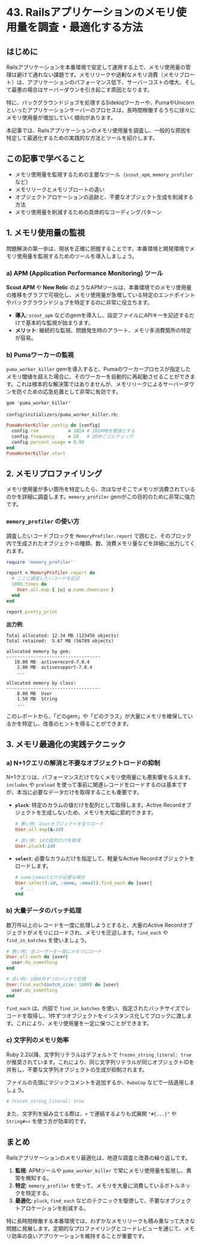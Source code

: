 # 43. Railsアプリケーションのメモリ使用量を調査・最適化する方法

## はじめに

Railsアプリケーションを本番環境で安定して運用する上で、メモリ使用量の管理は避けて通れない課題です。メモリリークや過剰なメモリ消費（メモリブロート）は、アプリケーションのパフォーマンス低下、サーバーコストの増大、そして最悪の場合はサーバーダウンを引き起こす原因となります。

特に、バックグラウンドジョブを処理するSidekiqワーカーや、PumaやUnicornといったアプリケーションサーバーのプロセスは、長時間稼働するうちに徐々にメモリ使用量が増加していく傾向があります。

本記事では、Railsアプリケーションのメモリ使用量を調査し、一般的な原因を特定して最適化するための実践的な方法とツールを紹介します。

## この記事で学べること

- メモリ使用量を監視するための主要なツール（`scout_apm`, `memory_profiler`など）
- メモリリークとメモリブロートの違い
- オブジェクトアロケーションの追跡と、不要なオブジェクト生成を削減する方法
- メモリ使用量を削減するための具体的なコーディングパターン

## 1. メモリ使用量の監視

問題解決の第一歩は、現状を正確に把握することです。本番環境と開発環境でメモリ使用量を監視するためのツールを導入しましょう。

### a) APM (Application Performance Monitoring) ツール

**Scout APM** や **New Relic** のようなAPMツールは、本番環境でのメモリ使用量の推移をグラフで可視化し、メモリ使用量が急増している特定のエンドポイントやバックグラウンドジョブを特定するのに非常に役立ちます。

- **導入**: `scout_apm` などのgemを導入し、設定ファイルにAPIキーを記述するだけで基本的な監視が始まります。
- **メリット**: 継続的な監視、問題発生時のアラート、メモリ多消費箇所の特定が容易。

### b) Pumaワーカーの監視

`puma_worker_killer` gemを導入すると、Pumaのワーカープロセスが指定したメモリ閾値を超えた場合に、そのワーカーを自動的に再起動させることができます。これは根本的な解決策ではありませんが、メモリリークによるサーバーダウンを防ぐための応急処置として非常に有効です。

```ruby:Gemfile
gem 'puma_worker_killer'
```

`config/initializers/puma_worker_killer.rb`:
```ruby
PumaWorkerKiller.config do |config|
  config.ram           = 1024 # 1024MBを閾値とする
  config.frequency     = 20   # 20秒ごとにチェック
  config.percent_usage = 0.98
end
PumaWorkerKiller.start
```

## 2. メモリプロファイリング

メモリ使用量が多い箇所を特定したら、次はなぜそこでメモリが消費されているのかを詳細に調査します。`memory_profiler` gemがこの目的のために非常に強力です。

### `memory_profiler` の使い方

調査したいコードブロックを `MemoryProfiler.report` で囲むと、そのブロック内で生成されたオブジェクトの種類、数、消費メモリ量などを詳細に出力してくれます。

```ruby
require 'memory_profiler'

report = MemoryProfiler.report do
  # ここに調査したいコードを記述
  1000.times do
    User.all.map { |u| u.name.downcase }
  end
end

report.pretty_print
```

**出力例**:
```
Total allocated: 12.34 MB (123456 objects)
Total retained:  5.67 MB (56789 objects)

allocated memory by gem:
-----------------------------------
   10.00 MB  activerecord-7.0.4
    2.00 MB  activesupport-7.0.4
    ...

allocated memory by class:
-----------------------------------
    8.00 MB  User
    1.50 MB  String
    ...
```

このレポートから、「どのgem」や「どのクラス」が大量にメモリを確保しているかを特定し、改善のヒントを得ることができます。

## 3. メモリ最適化の実践テクニック

### a) N+1クエリの解消と不要なオブジェクトロードの抑制

N+1クエリは、パフォーマンスだけでなくメモリ使用量にも悪影響を与えます。`includes` や `preload` を使って事前に関連レコードをロードするのは基本ですが、本当に必要なデータだけを取得することも重要です。

- **`pluck`**: 特定のカラムの値だけを配列として取得します。Active Recordオブジェクトを生成しないため、メモリを大幅に節約できます。

  ```ruby
  # 悪い例: Userオブジェクトを全てロード
  User.all.map(&:id)

  # 良い例: idの配列だけを取得
  User.pluck(:id)
  ```

- **`select`**: 必要なカラムだけを指定して、軽量なActive Recordオブジェクトをロードします。

  ```ruby
  # nameとemailだけが必要な場合
  User.select(:id, :name, :email).find_each do |user|
    # ...
  end
  ```

### b) 大量データのバッチ処理

数万件以上のレコードを一度に処理しようとすると、大量のActive Recordオブジェクトがメモリにロードされ、メモリを圧迫します。`find_each` や `find_in_batches` を使いましょう。

```ruby
# 悪い例: 全ユーザーを一度にメモリにロード
User.all.each do |user|
  user.do_something
end

# 良い例: 1000件ずつのバッチで処理
User.find_each(batch_size: 1000) do |user|
  user.do_something
end
```

`find_each` は、内部で `find_in_batches` を使い、指定されたバッチサイズでレコードを取得し、1件ずつオブジェクトをインスタンス化してブロックに渡します。これにより、メモリ使用量を一定に保つことができます。

### c) 文字列のメモリ効率

Ruby 2.2以降、文字列リテラルはデフォルトで `frozen_string_literal: true` が推奨されています。これにより、同じ文字列リテラルが同じオブジェクトIDを共有し、不要な文字列オブジェクトの生成が抑制されます。

ファイルの先頭にマジックコメントを追加するか、`RuboCop` などで一括適用しましょう。

```ruby
# frozen_string_literal: true
```

また、文字列を組み立てる際は、`+` で連結するよりも式展開 `"#{...}"` や `String#<<` を使う方が効率的です。

## まとめ

Railsアプリケーションのメモリ最適化は、地道な調査と改善の繰り返しです。

1.  **監視**: APMツールや `puma_worker_killer` で常にメモリ使用量を監視し、異常を検知する。
2.  **特定**: `memory_profiler` を使って、メモリを大量に消費しているボトルネックを特定する。
3.  **最適化**: `pluck`, `find_each` などのテクニックを駆使して、不要なオブジェクトアロケーションを削減する。

特に長時間稼働する本番環境では、わずかなメモリリークも積み重なって大きな問題に発展します。定期的なプロファイリングとコードレビューを通じて、メモリ効率の良いアプリケーションを維持することが重要です。